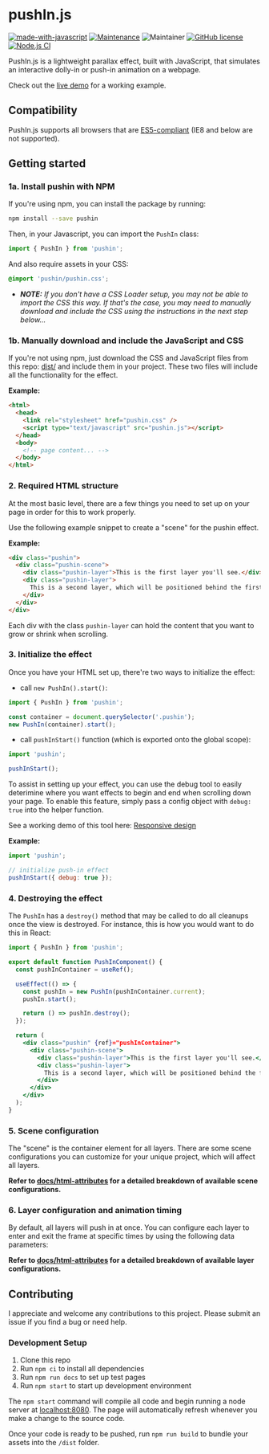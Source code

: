 # pushIn.js

[![made-with-javascript](https://img.shields.io/badge/Made%20with-TypeScript-1f425f.svg)](https://www.typescriptlang.org/)
[![Maintenance](https://img.shields.io/badge/Maintained%3F-yes-green.svg)](https://github.com/nateplusplus/pushin-js/graphs/commit-activity)
![Maintainer](https://img.shields.io/badge/maintainer-nateplusplus-blue)
[![GitHub license](https://img.shields.io/github/license/nateplusplus/pushin-js.svg)](https://github.com/nateplusplus/pushin-js/blob/main/LICENSE)
[![Node.js CI](https://github.com/nateplusplus/pushIn-js/actions/workflows/node.js.yml/badge.svg)](https://github.com/nateplusplus/pushIn-js/actions/workflows/node.js.yml)

PushIn.js is a lightweight parallax effect, built with JavaScript, that simulates an interactive dolly-in or push-in animation on a webpage.

Check out the [live demo](http://nateplusplus.github.io/pushIn-js/) for a working example.

## Compatibility

PushIn.js supports all browsers that are [ES5-compliant](http://kangax.github.io/compat-table/es5/) (IE8 and below are not supported).

## Getting started

### 1a. Install pushin with NPM

If you're using npm, you can install the package by running:

```bash
npm install --save pushin
```

Then, in your Javascript, you can import the `PushIn` class:

```js
import { PushIn } from 'pushin';
```

And also require assets in your CSS:

```css
@import 'pushin/pushin.css';
```

- _**NOTE:** If you don't have a CSS Loader setup, you may not be able to import the CSS this way. If that's the case, you may need to manually download and include the CSS using the instructions in the next step below..._

### 1b. Manually download and include the JavaScript and CSS

If you're not using npm, just download the CSS and JavaScript files from this repo: [dist/](dist/) and include them in your project. These two files will include all the functionality for the effect.

**Example:**

```html
<html>
  <head>
    <link rel="stylesheet" href="pushin.css" />
    <script type="text/javascript" src="pushin.js"></script>
  </head>
  <body>
    <!-- page content... -->
  </body>
</html>
```

### 2. Required HTML structure

At the most basic level, there are a few things you need to set up on your page in order for this to work properly.

Use the following example snippet to create a "scene" for the pushin effect.

**Example:**

```html
<div class="pushin">
  <div class="pushin-scene">
    <div class="pushin-layer">This is the first layer you'll see.</div>
    <div class="pushin-layer">
      This is a second layer, which will be positioned behind the first one.
    </div>
  </div>
</div>
```

Each div with the class `pushin-layer` can hold the content that you want to grow or shrink when scrolling.

### 3. Initialize the effect

Once you have your HTML set up, there're two ways to initialize the effect:

- call `new PushIn().start()`:

```js
import { PushIn } from 'pushin';

const container = document.querySelector('.pushin');
new PushIn(container).start();
```

- call `pushInStart()` function (which is exported onto the global scope):

```js
import 'pushin';

pushInStart();
```

To assist in setting up your effect, you can use the debug tool to easily deterimine where you want effects to begin and end when scrolling down your page. To enable this feature, simply pass a config object with `debug: true` into the helper function.

See a working demo of this tool here: [Responsive design](http://nateplusplus.github.io/pushIn-js/responsive.html)

**Example:**

```js
import 'pushin';

// initialize push-in effect
pushInStart({ debug: true });
```

### 4. Destroying the effect

The `PushIn` has a `destroy()` method that may be called to do all cleanups once the view is destroyed. For instance, this is how you would want to do this in React:

```jsx
import { PushIn } from 'pushin';

export default function PushInComponent() {
  const pushInContainer = useRef();

  useEffect(() => {
    const pushIn = new PushIn(pushInContainer.current);
    pushIn.start();

    return () => pushIn.destroy();
  });

  return (
    <div class="pushin" {ref}="pushInContainer">
      <div class="pushin-scene">
        <div class="pushin-layer">This is the first layer you'll see.</div>
        <div class="pushin-layer">
          This is a second layer, which will be positioned behind the first one.
        </div>
      </div>
    </div>
  );
}
```

### 5. Scene configuration

The "scene" is the container element for all layers. There are some scene configurations you can customize for your unique project, which will affect all layers.

**Refer to [docs/html-attributes](docs/html-attributes.md) for a detailed breakdown of available scene configurations.**

### 6. Layer configuration and animation timing

By default, all layers will push in at once. You can configure each layer to enter and exit the frame at specific times by using the following data parameters:

**Refer to [docs/html-attributes](docs/html-attributes.md) for a detailed breakdown of available layer configurations.**

## Contributing

I appreciate and welcome any contributions to this project. Please submit an issue if you find a bug or need help.

### Development Setup

1. Clone this repo
2. Run `npm ci` to install all dependencies
3. Run `npm run docs` to set up test pages
4. Run `npm start` to start up development environment

The `npm start` command will compile all code and begin running a node server at [localhost:8080](). The page will automatically refresh whenever you make a change to the source code.

Once your code is ready to be pushed, run `npm run build` to bundle your assets into the `/dist` folder.
